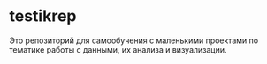 # testikrep
Это репозиторий для самообучения с маленькими проектами по тематике работы с данными, их анализа и визуализации.
